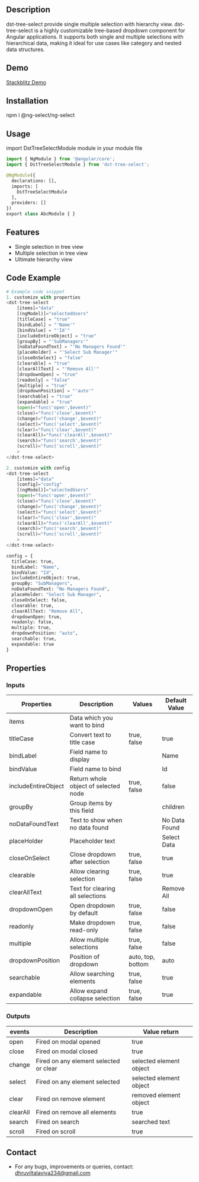 ## Description
dst-tree-select provide single multiple selection with hierarchy view.
dst-tree-select is a highly customizable tree-based dropdown component for Angular applications.
It supports both single and multiple selections with hierarchical data, making it ideal for use cases like category and nested data structures.

## Demo
[Stackblitz Demo](https://stackblitz.com/~/github.com/dhruvil-52/dst-tree-select-demo)

## Installation
npm i @ng-select/ng-select 

## Usage
import DstTreeSelectModule module in your module file
```python
import { NgModule } from '@angular/core';
import { DstTreeSelectModule } from 'dst-tree-select';

@NgModule({
  declarations: [],
  imports: [
    DstTreeSelectModule
  ],
  providers: []
})
export class AbcModule { }
```

## Features
- Single selection in tree view
- Multiple selection in tree view
- Ultimate hierarchy view

## Code Example
```python
# Example code snippet
1. customize with properties 
<dst-tree-select
    [items]="data"
    [(ngModel)]="selectedUsers"
    [titleCase] = "true"
    [bindLabel] = "'Name'"
    [bindValue] = "'Id'"
    [includeEntireObject] = "true"
    [groupBy] = "'SubManagers'"
    [noDataFoundText] = "'No Managers Found'"
    [placeHolder] = "'Select Sub Manager'"
    [closeOnSelect] = "false"
    [clearable] = "true"
    [clearAllText] = "'Remove All'"
    [dropdownOpen] = "true"
    [readonly] = "false"
    [multiple] = "true"
    [dropdownPosition] = "'auto'"
    [searchable] = "true"
    [expandable] = "true"
    (open)="func('open',$event)"
    (close)="func('close',$event)"
    (change)="func('change',$event)"
    (select)="func('select',$event)"
    (clear)="func('clear',$event)"
    (clearAll)="func('clearAll',$event)"
    (search)="func('search',$event)"
    (scroll)="func('scroll',$event)"
    >
</dst-tree-select>

2. customize with config 
<dst-tree-select
    [items]="data"
    [config]="config" 
    [(ngModel)]="selectedUsers"
    (open)="func('open',$event)"
    (close)="func('close',$event)"
    (change)="func('change',$event)"
    (select)="func('select',$event)"
    (clear)="func('clear',$event)"
    (clearAll)="func('clearAll',$event)"
    (search)="func('search',$event)"
    (scroll)="func('scroll',$event)"
    >
</dst-tree-select>

config = {
  titleCase: true,
  bindLabel: "Name",
  bindValue: "Id",
  includeEntireObject: true,
  groupBy: "SubManagers",
  noDataFoundText: "No Managers Found",
  placeHolder: "Select Sub Manager",
  closeOnSelect: false,
  clearable: true,
  clearAllText: "Remove All",
  dropdownOpen: true,
  readonly: false,
  multiple: true,
  dropdownPosition: "auto",
  searchable: true,
  expandable: true
}
```

## Properties
### Inputs
| Properties       | Description                       | Values                           | Default Value    |
|------------------|-----------------------------------|----------------------------------|------------------|
| items            | Data which you want to bind       |                                  |                  |
| titleCase        | Convert text to title case        | true, false                      | true             |
| bindLabel        | Field name to display             |                                  | Name             |
| bindValue        | Field name to bind                |                                  | Id               |
| includeEntireObject | Return whole object of selected node | true, false                | false            |
| groupBy          | Group items by this field         |                                  | children         |
| noDataFoundText  | Text to show when no data found   |                                  | No Data Found    |
| placeHolder      | Placeholder text                  |                                  | Select Data      |
| closeOnSelect    | Close dropdown after selection    | true, false                      | true             |
| clearable        | Allow clearing selection          | true, false                      | true             |
| clearAllText     | Text for clearing all selections  |                                  | Remove All       |
| dropdownOpen     | Open dropdown by default          | true, false                      | false            |
| readonly         | Make dropdown read-only           | true, false                      | false            |
| multiple         | Allow multiple selections         | true, false                      | false            |
| dropdownPosition | Position of dropdown              | auto, top, bottom                | auto             |
| searchable       | Allow searching elements          | true, false                      | true             |
| expandable       | Allow expand collapse selection   | true, false                      | true             |

### Outputs
| events            | Description                             | Value return           |
|-------------------|-----------------------------------------|------------------------|
| open              | Fired on modal opened                   |true                    |
| close             | Fired on modal closed                   |true                    |
| change            | Fired on any element selected or clear  |selected element object |
| select            | Fired on any element selected           |selected element object |
| clear             | Fired on remove element                 |removed element object  |
| clearAll          | Fired on remove all elements            |true                    |
| search            | Fired on search                         |searched text           |
| scroll            | Fired on scroll                         |true                    |


## Contact
- For any bugs, improvements or queries, contact: [dhruviltalaviya234@gmail.com](mailto:dhruviltalaviya234@gmail.com)
